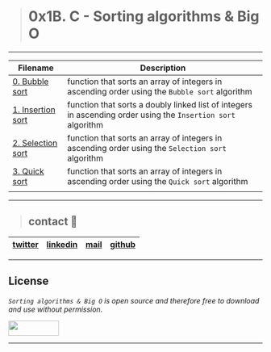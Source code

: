 > # 0x1B. C - Sorting algorithms & Big O

---
| **Filename** | **Description** |
|---|---|
| [0. Bubble sort ](./0-bubble_sort.c)  |  function that sorts an array of integers in ascending order using the `Bubble sort` algorithm  |
| [1. Insertion sort](./1-insertion_sort_list.c)  | function that sorts a doubly linked list of integers in ascending order using the `Insertion sort` algorithm  |
| [2. Selection sort](./2-selection_sort.c)  | function that sorts an array of integers in ascending order using the `Selection sort` algorithm  |
| [3. Quick sort](./3-quick_sort.c)  | function that sorts an array of integers in ascending order using the `Quick sort` algorithm  |
|   |   |

---
> ## contact 💬

| [twitter](https://twitter.com/RICARDO1470) | [linkedin](https://www.linkedin.com/in/ricardo-alfonso-camayo/) | [mail](1466@holbertonschool.com) | [github](https://github.com/ricardo1470/README/blob/master/README.md) |
|---|---|---|---|

---

## License
*`Sorting algorithms & Big O` is open source and therefore free to download and use without permission.*

<a href="url"><img src="https://www.holbertonschool.com/holberton-logo.png" align="middle" width="100" height="30"></a>

---

